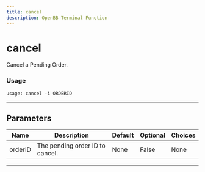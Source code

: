 ```yaml
---
title: cancel
description: OpenBB Terminal Function
---
```


# cancel

Cancel a Pending Order.

### Usage 
```python
usage: cancel -i ORDERID
```
---
## Parameters

| Name | Description | Default | Optional | Choices |
| ---- | ----------- | ------- | -------- | ------- |
| orderID | The pending order ID to cancel. | None | False | None |
---

